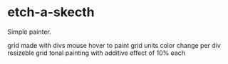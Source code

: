# etch-a-skecth

Simple painter. 

grid made with divs
mouse hover to paint grid units
color change per div
resizeble grid
tonal painting with additive effect of 10% each
